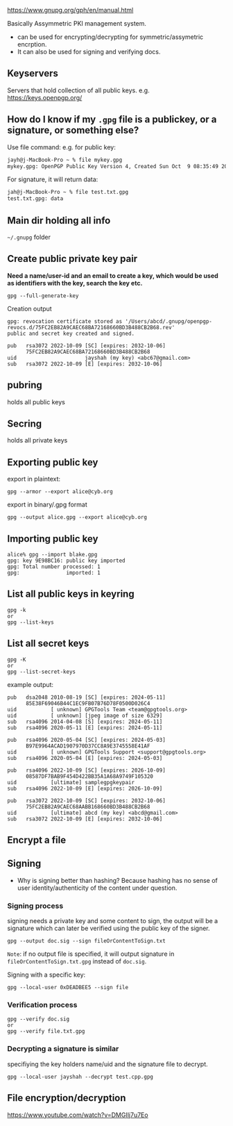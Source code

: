 https://www.gnupg.org/gph/en/manual.html

Basically Assymmetric PKI management system.
* can be used for encrypting/decrypting for symmetric/assymetric encrption.
* It can also be used for signing and verifying docs.

## Keyservers

Servers that hold collection of all public keys.
e.g. https://keys.openpgp.org/


## How do I know if my `.gpg` file is a publickey, or a signature, or something else?

Use file command:
e.g. for public key:
```sh
jayh@j-MacBook-Pro ~ % file mykey.gpg
mykey.gpg: OpenPGP Public Key Version 4, Created Sun Oct  9 08:35:49 2022, RSA (Encrypt or Sign, 3072 bits); User ID; Signature; OpenPGP Certificate
```

For signature, it will return data:
```sh
jah@j-MacBook-Pro ~ % file test.txt.gpg
test.txt.gpg: data
```

## Main dir holding all info

`~/.gnupg` folder

## Create public private key pair

**Need a name/user-id and an email to create a key, which would be used as identifiers with the key, search the key etc.**

```
gpg --full-generate-key
```

Creation output

```
gpg: revocation certificate stored as '/Users/abcd/.gnupg/openpgp-revocs.d/75FC2EB82A9CAEC68BA72168660BD3B488CB2B68.rev'
public and secret key created and signed.

pub   rsa3072 2022-10-09 [SC] [expires: 2032-10-06]
      75FC2EB82A9CAEC68BA72168660BD3B488CB2B68
uid                      jayshah (my key) <abc67@gmail.com>
sub   rsa3072 2022-10-09 [E] [expires: 2032-10-06]
```

## pubring

holds all public keys

## Secring

holds all private keys


## Exporting public key

export in plaintext:
```
gpg --armor --export alice@cyb.org
```


export in binary/.gpg format
```
gpg --output alice.gpg --export alice@cyb.org
```


## Importing public key

```
alice% gpg --import blake.gpg
gpg: key 9E98BC16: public key imported
gpg: Total number processed: 1
gpg:               imported: 1
```

## List all public keys in keyring

```
gpg -k
or
gpg --list-keys
```

## List all secret keys

```
gpg -K
or
gpg --list-secret-keys
```

example output:
```
pub   dsa2048 2010-08-19 [SC] [expires: 2024-05-11]
      85E38F69046B44C1EC9FB07B76D78F0500D026C4
uid           [ unknown] GPGTools Team <team@gpgtools.org>
uid           [ unknown] [jpeg image of size 6329]
sub   rsa4096 2014-04-08 [S] [expires: 2024-05-11]
sub   rsa4096 2020-05-11 [E] [expires: 2024-05-11]

pub   rsa4096 2020-05-04 [SC] [expires: 2024-05-03]
      B97E9964ACAD1907970D37CC8A9E3745558E41AF
uid           [ unknown] GPGTools Support <support@gpgtools.org>
sub   rsa4096 2020-05-04 [E] [expires: 2024-05-03]

pub   rsa4096 2022-10-09 [SC] [expires: 2026-10-09]
      08587DF7BAB9F454D422BB35A1A68A9749F105320
uid           [ultimate] samplegpgkeypair
sub   rsa4096 2022-10-09 [E] [expires: 2026-10-09]

pub   rsa3072 2022-10-09 [SC] [expires: 2032-10-06]
      75FC2EB82A9CAEC68AABB168660BD3B488CB2B68
uid           [ultimate] abcd (my key) <abcd@gmail.com>
sub   rsa3072 2022-10-09 [E] [expires: 2032-10-06]
```

## Encrypt a file



## Signing

* Why is signing better than hashing?
Because hashing has no sense of user identity/authenticity of the content under question.

### Signing process

signing needs a private key and some content to sign, the output will be a signature which can later be verified using the public key of the signer.

```
gpg --output doc.sig --sign fileOrContentToSign.txt 
```
`Note`: if no output file is specified, it will output signature in `fileOrContentToSign.txt.gpg` instead of `doc.sig`. 

Signing with a specific key:
```
gpg --local-user 0xDEADBEE5 --sign file
```

### Verification process

```
gpg --verify doc.sig
or
gpg --verify file.txt.gpg
```

### Decrypting a signature is similar

specifiying the key holders name/uid and the signature file to decrypt.
```
gpg --local-user jayshah --decrypt test.cpp.gpg
```


## File encryption/decryption

https://www.youtube.com/watch?v=DMGIlj7u7Eo

